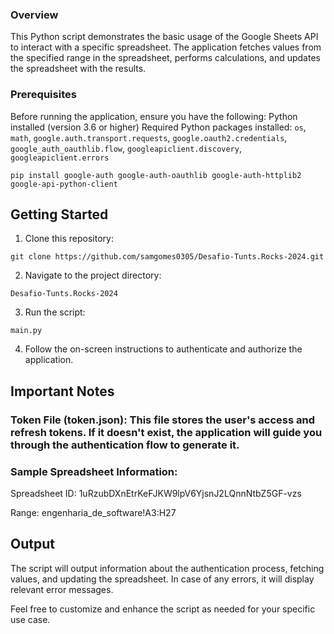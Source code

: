 ### Overview
This Python script demonstrates the basic usage of the Google Sheets API to interact with a specific spreadsheet. The application fetches values from the specified range in the spreadsheet, performs calculations, and updates the spreadsheet with the results.

### Prerequisites
Before running the application, ensure you have the following:
Python installed (version 3.6 or higher)
Required Python packages installed: `os`, `math`, `google.auth.transport.requests`, `google.oauth2.credentials`, `google_auth_oauthlib.flow`, `googleapiclient.discovery`, `googleapiclient.errors`

```pip install google-auth google-auth-oauthlib google-auth-httplib2 google-api-python-client```

## Getting Started
1. Clone this repository:

```git clone https://github.com/samgomes0305/Desafio-Tunts.Rocks-2024.git```

2. Navigate to the project directory:

```Desafio-Tunts.Rocks-2024```

3. Run the script:

```main.py```

4. Follow the on-screen instructions to authenticate and authorize the application.

## Important Notes
### Token File (token.json): This file stores the user's access and refresh tokens. If it doesn't exist, the application will guide you through the authentication flow to generate it.

### Sample Spreadsheet Information:

Spreadsheet ID: 1uRzubDXnEtrKeFJKW9lpV6YjsnJ2LQnnNtbZ5GF-vzs

Range: engenharia_de_software!A3:H27

## Output
The script will output information about the authentication process, fetching values, and updating the spreadsheet. In case of any errors, it will display relevant error messages.

Feel free to customize and enhance the script as needed for your specific use case.
